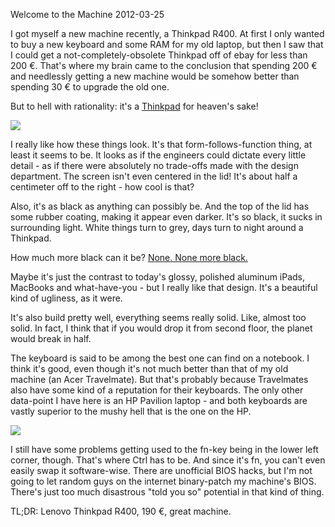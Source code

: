 Welcome to the Machine
2012-03-25

I got myself a new machine recently, a Thinkpad R400. At first I only
wanted to buy a new keyboard and some RAM for my old laptop, but then
I saw that I could get a not-completely-obsolete Thinkpad off of ebay
for less than 200 €. That's where my brain came to the conclusion
that spending 200 € and needlessly getting a new machine would be
somehow better than spending 30 € to upgrade the old one.

But to hell with rationality: it's a <a href="http://www.wirefresh.com/images/space-station-10-years-thinkpad-1.jpg">Thinkpad</a> for heaven's sake!

<img src="http://r-wos.org/media/thinkpad.jpg">

I really like how these things look. It's that form-follows-function
thing, at least it seems to be. It looks as if the engineers could
dictate every little detail - as if there were absolutely no trade-offs
made with the design department. The screen isn't even centered in the
lid! It's about half a centimeter off to the right - how cool is that?

Also, it's as black as anything can possibly be. And the top of the lid has
some rubber coating, making it appear even darker. It's so black, it sucks
in surrounding light. White things turn to grey, days turn to night around
a Thinkpad.

How much more black can it be? <a href="http://www.youtube.com/watch?feature=player_detailpage&v=wx6fwfBKCIQ#t=72s">None. None more black.</a>

Maybe it's just the contrast to today's glossy, polished aluminum iPads,
MacBooks and what-have-you - but I really like that design.  It's a beautiful
kind of ugliness, as it were.

It's also build pretty well, everything seems really solid. Like, almost
too solid. In fact, I think that if you would drop it from second floor,
the planet would break in half.

The keyboard is said to be among the best one can find on a notebook.
I think it's good, even though it's not much better than that of my
old machine (an Acer Travelmate). But that's probably because Travelmates
also have some kind of a reputation for their keyboards. The only other
data-point I have here is an HP Pavilion laptop - and both keyboards
are vastly superior to the mushy hell that is the one on the HP.

<img src="http://r-wos.org/media/thinkpad_keyboard.jpg">

I still have some problems getting used to the fn-key being in the lower
left corner, though. That's where Ctrl has to be. And since it's fn, you
can't even easily swap it software-wise. There are unofficial BIOS hacks,
but I'm not going to let random guys on the internet binary-patch my
machine's BIOS. There's just too much disastrous "told you so" potential in
that kind of thing.

TL;DR: Lenovo Thinkpad R400, 190 €, great machine.
